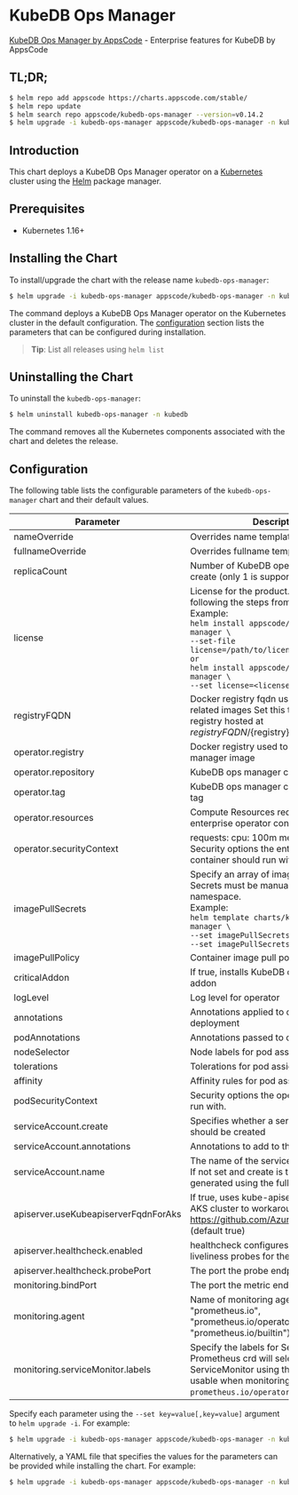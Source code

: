 # KubeDB Ops Manager

[KubeDB Ops Manager by AppsCode](https://github.com/kubedb) - Enterprise features for KubeDB by AppsCode

## TL;DR;

```bash
$ helm repo add appscode https://charts.appscode.com/stable/
$ helm repo update
$ helm search repo appscode/kubedb-ops-manager --version=v0.14.2
$ helm upgrade -i kubedb-ops-manager appscode/kubedb-ops-manager -n kubedb --create-namespace --version=v0.14.2
```

## Introduction

This chart deploys a KubeDB Ops Manager operator on a [Kubernetes](http://kubernetes.io) cluster using the [Helm](https://helm.sh) package manager.

## Prerequisites

- Kubernetes 1.16+

## Installing the Chart

To install/upgrade the chart with the release name `kubedb-ops-manager`:

```bash
$ helm upgrade -i kubedb-ops-manager appscode/kubedb-ops-manager -n kubedb --create-namespace --version=v0.14.2
```

The command deploys a KubeDB Ops Manager operator on the Kubernetes cluster in the default configuration. The [configuration](#configuration) section lists the parameters that can be configured during installation.

> **Tip**: List all releases using `helm list`

## Uninstalling the Chart

To uninstall the `kubedb-ops-manager`:

```bash
$ helm uninstall kubedb-ops-manager -n kubedb
```

The command removes all the Kubernetes components associated with the chart and deletes the release.

## Configuration

The following table lists the configurable parameters of the `kubedb-ops-manager` chart and their default values.

|              Parameter               |                                                                                                                                                                                  Description                                                                                                                                                                                   |                  Default                  |
|--------------------------------------|--------------------------------------------------------------------------------------------------------------------------------------------------------------------------------------------------------------------------------------------------------------------------------------------------------------------------------------------------------------------------------|-------------------------------------------|
| nameOverride                         | Overrides name template                                                                                                                                                                                                                                                                                                                                                        | <code>""</code>                           |
| fullnameOverride                     | Overrides fullname template                                                                                                                                                                                                                                                                                                                                                    | <code>""</code>                           |
| replicaCount                         | Number of KubeDB operator replicas to create (only 1 is supported)                                                                                                                                                                                                                                                                                                             | <code>1</code>                            |
| license                              | License for the product. Get a license by following the steps from [here](https://stash.run/docs/latest/setup/install/enterprise#get-a-trial-license). <br> Example: <br> `helm install appscode/kubedb-ops-manager \` <br> `--set-file license=/path/to/license/file` <br> `or` <br> `helm install appscode/kubedb-ops-manager \` <br> `--set license=<license file content>` | <code>""</code>                           |
| registryFQDN                         | Docker registry fqdn used to pull KubeDB related images Set this to use docker registry hosted at ${registryFQDN}/${registry}/${image}                                                                                                                                                                                                                                         | <code>""</code>                           |
| operator.registry                    | Docker registry used to pull KubeDB ops manager image                                                                                                                                                                                                                                                                                                                          | <code>kubedb</code>                       |
| operator.repository                  | KubeDB ops manager container image                                                                                                                                                                                                                                                                                                                                             | <code>kubedb-ops-manager</code>           |
| operator.tag                         | KubeDB ops manager container image tag                                                                                                                                                                                                                                                                                                                                         | <code>""</code>                           |
| operator.resources                   | Compute Resources required by the enterprise operator container                                                                                                                                                                                                                                                                                                                | <code>{}</code>                           |
| operator.securityContext             | requests: cpu: 100m memory: 128Mi Security options the enterprise operator container should run with                                                                                                                                                                                                                                                                           | <code>{}</code>                           |
| imagePullSecrets                     | Specify an array of imagePullSecrets. Secrets must be manually created in the namespace. <br> Example: <br> `helm template charts/kubedb-ops-manager \` <br> `--set imagePullSecrets[0].name=sec0 \` <br> `--set imagePullSecrets[1].name=sec1`                                                                                                                                | <code>[]</code>                           |
| imagePullPolicy                      | Container image pull policy                                                                                                                                                                                                                                                                                                                                                    | <code>IfNotPresent</code>                 |
| criticalAddon                        | If true, installs KubeDB operator as critical addon                                                                                                                                                                                                                                                                                                                            | <code>false</code>                        |
| logLevel                             | Log level for operator                                                                                                                                                                                                                                                                                                                                                         | <code>3</code>                            |
| annotations                          | Annotations applied to operator deployment                                                                                                                                                                                                                                                                                                                                     | <code>{}</code>                           |
| podAnnotations                       | Annotations passed to operator pod(s).                                                                                                                                                                                                                                                                                                                                         | <code>{}</code>                           |
| nodeSelector                         | Node labels for pod assignment                                                                                                                                                                                                                                                                                                                                                 | <code>{"kubernetes.io/os":"linux"}</code> |
| tolerations                          | Tolerations for pod assignment                                                                                                                                                                                                                                                                                                                                                 | <code>[]</code>                           |
| affinity                             | Affinity rules for pod assignment                                                                                                                                                                                                                                                                                                                                              | <code>{}</code>                           |
| podSecurityContext                   | Security options the operator pod should run with.                                                                                                                                                                                                                                                                                                                             | <code>{}</code>                           |
| serviceAccount.create                | Specifies whether a service account should be created                                                                                                                                                                                                                                                                                                                          | <code>true</code>                         |
| serviceAccount.annotations           | Annotations to add to the service account                                                                                                                                                                                                                                                                                                                                      | <code>{}</code>                           |
| serviceAccount.name                  | The name of the service account to use. If not set and create is true, a name is generated using the fullname template                                                                                                                                                                                                                                                         | <code></code>                             |
| apiserver.useKubeapiserverFqdnForAks | If true, uses kube-apiserver FQDN for AKS cluster to workaround https://github.com/Azure/AKS/issues/522 (default true)                                                                                                                                                                                                                                                         | <code>true</code>                         |
| apiserver.healthcheck.enabled        | healthcheck configures the readiness and liveliness probes for the operator pod.                                                                                                                                                                                                                                                                                               | <code>true</code>                         |
| apiserver.healthcheck.probePort      | The port the probe endpoint binds to                                                                                                                                                                                                                                                                                                                                           | <code>8081</code>                         |
| monitoring.bindPort                  | The port the metric endpoint binds to                                                                                                                                                                                                                                                                                                                                          | <code>8080</code>                         |
| monitoring.agent                     | Name of monitoring agent (one of "prometheus.io", "prometheus.io/operator", "prometheus.io/builtin")                                                                                                                                                                                                                                                                           | <code>""</code>                           |
| monitoring.serviceMonitor.labels     | Specify the labels for ServiceMonitor. Prometheus crd will select ServiceMonitor using these labels. Only usable when monitoring agent is `prometheus.io/operator`.                                                                                                                                                                                                            | <code>{}</code>                           |


Specify each parameter using the `--set key=value[,key=value]` argument to `helm upgrade -i`. For example:

```bash
$ helm upgrade -i kubedb-ops-manager appscode/kubedb-ops-manager -n kubedb --create-namespace --version=v0.14.2 --set replicaCount=1
```

Alternatively, a YAML file that specifies the values for the parameters can be provided while
installing the chart. For example:

```bash
$ helm upgrade -i kubedb-ops-manager appscode/kubedb-ops-manager -n kubedb --create-namespace --version=v0.14.2 --values values.yaml
```
